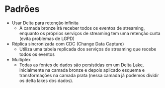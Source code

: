 
# Padrões

- Usar Delta para retenção infinita
	- A camada bronze irá receber todos os eventos de streaming, enquanto os próprios serviços de streaming tem uma retenção curta (evita problemas de LGPD)
- Réplica sincronizada com CDC (Change Data Capture)
	- Utiliza uma tabela replicada dos serviços de streaming que recebe todos os eventos
- Multiplex
	- Todas as fontes de dados são persistidas em um Delta Lake, inicialmente na camada bronze e depois aplicado esquema e transformações na camada prata (nessa camada já podemos dividir os delta lakes dos dados).



